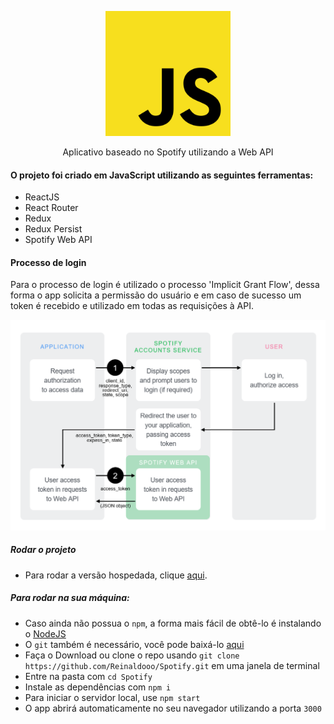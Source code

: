 <p  align="center">
<img  height="200px"  src="./img/js.svg">
</p>

<p  align="center">
Aplicativo baseado no Spotify utilizando a Web API
</p> 

#### O projeto foi criado em JavaScript utilizando as seguintes ferramentas:

* ReactJS
* React Router
* Redux
* Redux Persist
* Spotify Web API

#### Processo de login

Para o processo de login é utilizado o processo 'Implicit Grant Flow', dessa forma o app solicita a permissão do usuário e em caso de sucesso 
um token é recebido e utilizado em todas as requisições à API.

![implicit flow](/img/implicit.png)
  
##### Rodar o projeto

* Para rodar a versão hospedada, clique [aqui](https://spotify-reinaldo.netlify.app/).

##### Para rodar na sua máquina:

* Caso ainda não possua o `npm`, a forma mais fácil de obtê-lo é instalando o [NodeJS](https://nodejs.org/en/download/)
* O `git` também é necessário, você pode baixá-lo [aqui](https://git-scm.com/)
* Faça o Download ou clone o repo usando `git clone https://github.com/Reinaldooo/Spotify.git` em uma janela de terminal
* Entre na pasta com `cd Spotify`
* Instale as dependências com `npm i`
* Para iniciar o servidor local, use `npm start`
* O app abrirá automaticamente no seu navegador utilizando a porta `3000`